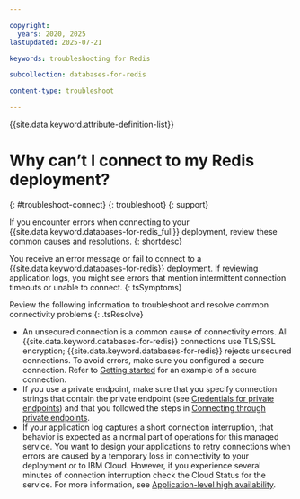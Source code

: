```yaml
---

copyright:
  years: 2020, 2025
lastupdated: 2025-07-21

keywords: troubleshooting for Redis

subcollection: databases-for-redis

content-type: troubleshoot

---
```


{{site.data.keyword.attribute-definition-list}}

# Why can’t I connect to my Redis deployment?
{: #troubleshoot-connect}
{: troubleshoot}
{: support}

If you encounter errors when connecting to your {{site.data.keyword.databases-for-redis_full}} deployment, review these common causes and resolutions.
{: shortdesc}

You receive an error message or fail to connect to a {{site.data.keyword.databases-for-redis}} deployment.  If reviewing application logs, you might see errors that mention intermittent connection timeouts or unable to connect.
{: tsSymptoms}

Review the following information to troubleshoot and resolve common connectivity problems:{: .tsResolve}
* An unsecured connection is a common cause of connectivity errors. All {{site.data.keyword.databases-for-redis}} connections use TLS/SSL encryption; {{site.data.keyword.databases-for-redis}} rejects unsecured connections.  To avoid errors, make sure you configured a secure connection. Refer to [Getting started](/docs/databases-for-redis?topic=databases-for-redis-getting-started) for an example of a secure connection.
* If you use a private endpoint, make sure that you specify connection strings that contain the private endpoint (see [Credentials for private endpoints](/docs/databases-for-redis?topic=databases-for-redis-service-endpoints&interface=ui#private-endpoints-credentials)) and that you followed the steps in [Connecting through private endpoints](/docs/databases-for-redis?topic=databases-for-redis-service-endpoints&interface=ui#private-endpoint-connections).
* If your application log captures a short connection interruption, that behavior is expected as a normal part of operations for this managed service. You want to design your applications to retry connections when errors are caused by a temporary loss in connectivity to your deployment or to IBM Cloud. However, if you experience several minutes of connection interruption check the Cloud Status for the service. For more information, see [Application-level high availability](/docs/databases-for-redis?topic=databases-for-redis-redis-ha-dr#application-level-ha).
